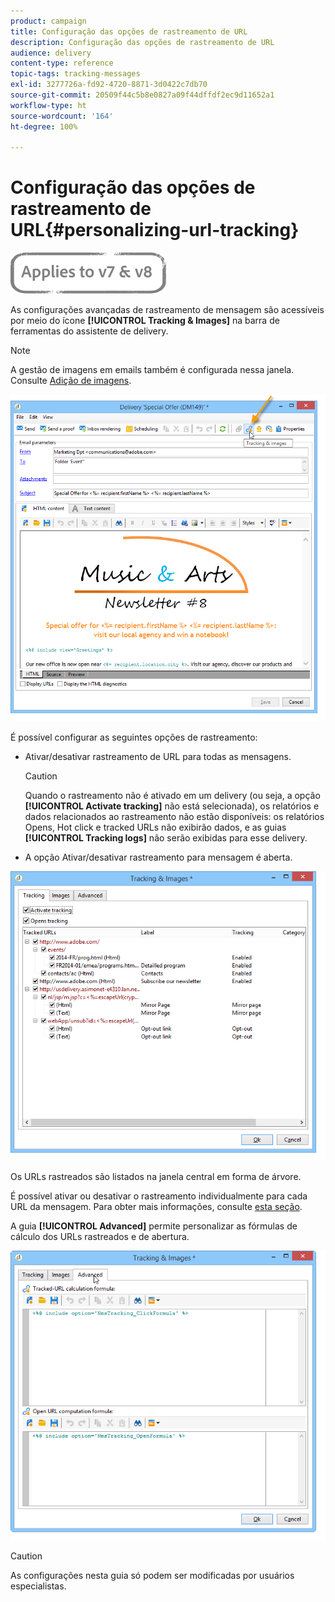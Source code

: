 ```yaml
---
product: campaign
title: Configuração das opções de rastreamento de URL
description: Configuração das opções de rastreamento de URL
audience: delivery
content-type: reference
topic-tags: tracking-messages
exl-id: 3277726a-fd92-4720-8871-3d0422c7db70
source-git-commit: 20509f44c5b8e0827a09f44dffdf2ec9d11652a1
workflow-type: ht
source-wordcount: '164'
ht-degree: 100%

---
```


# Configuração das opções de rastreamento de URL{#personalizing-url-tracking}

![](../../assets/common.svg)

As configurações avançadas de rastreamento de mensagem são acessíveis por meio do ícone **[!UICONTROL Tracking & Images]** na barra de ferramentas do assistente de delivery.

>[!NOTE]
>
>A gestão de imagens em emails também é configurada nessa janela. Consulte [Adição de imagens](defining-the-email-content.md#adding-images).

![](assets/s_ncs_user_email_del_tracking_ico.png)

É possível configurar as seguintes opções de rastreamento:

* Ativar/desativar rastreamento de URL para todas as mensagens.

   >[!CAUTION]
   >
   >Quando o rastreamento não é ativado em um delivery (ou seja, a opção **[!UICONTROL Activate tracking]** não está selecionada), os relatórios e dados relacionados ao rastreamento não estão disponíveis: os relatórios Opens, Hot click e tracked URLs não exibirão dados, e as guias **[!UICONTROL Tracking logs]** não serão exibidas para esse delivery.

* A opção Ativar/desativar rastreamento para mensagem é aberta.

![](assets/s_ncs_user_email_del_tracking_param.png)

Os URLs rastreados são listados na janela central em forma de árvore.

É possível ativar ou desativar o rastreamento individualmente para cada URL da mensagem. Para obter mais informações, consulte [esta seção](how-to-configure-tracked-links.md).

A guia **[!UICONTROL Advanced]** permite personalizar as fórmulas de cálculo dos URLs rastreados e de abertura.

![](assets/s_ncs_user_email_del_tracking_param_adv.png)

>[!CAUTION]
>
>As configurações nesta guia só podem ser modificadas por usuários especialistas.
